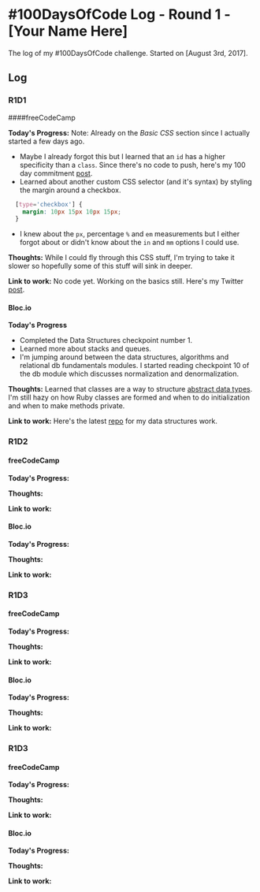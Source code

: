 # #100DaysOfCode Log - Round 1 - [Your Name Here]

The log of my #100DaysOfCode challenge. Started on [August 3rd, 2017].

## Log

### R1D1
####freeCodeCamp

**Today's Progress:**
Note: Already on the _Basic CSS_ section since I actually started a few days ago.
- Maybe I already forgot this but I learned that an `id` has a higher specificity than a `class`. Since there's no code to push, here's my 100 day commitment [post](https://twitter.com/johnmmweb/status/1025618060483280896).
- Learned about another custom CSS selector (and it's syntax) by styling the margin around a checkbox.
```CSS
  [type='checkbox'] {
    margin: 10px 15px 10px 15px;
  }
```
- I knew about the `px`, percentage `%` and `em` measurements but I either forgot about or didn't know about the `in` and `mm` options I could use.

**Thoughts:** While I could fly through this CSS stuff, I'm trying to take it slower so hopefully some of this stuff will sink in deeper.

**Link to work:** No code yet. Working on the basics still. Here's my Twitter [post]().

#### Bloc.io
**Today's Progress**
- Completed the Data Structures checkpoint number 1.
- Learned more about stacks and queues.
- I'm jumping around between the data structures, algorithms and relational db fundamentals modules. I started reading checkpoint 10 of the db module which discusses normalization and denormalization.

**Thoughts:** Learned that classes are a way to structure [abstract data types](https://en.wikipedia.org/wiki/Abstract_data_type). I'm still hazy on how Ruby classes are formed and when to do initialization and when to make methods private.

**Link to work:**
Here's the latest [repo](https://github.com/jmuldvp/bloc-data-structures) for my data structures work.

### R1D2
#### freeCodeCamp

**Today's Progress:**

**Thoughts:**

**Link to work:**

#### Bloc.io

**Today's Progress:**

**Thoughts:**

**Link to work:**


### R1D3
#### freeCodeCamp

**Today's Progress:**

**Thoughts:**

**Link to work:**

#### Bloc.io

**Today's Progress:**

**Thoughts:**

**Link to work:**

### R1D3
#### freeCodeCamp

**Today's Progress:**

**Thoughts:**

**Link to work:**

#### Bloc.io

**Today's Progress:**

**Thoughts:**

**Link to work:**
